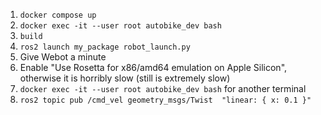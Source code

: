 1. `docker compose up`
2. `docker exec -it --user root autobike_dev bash`
3. `build`
4. `ros2 launch my_package robot_launch.py`
5. Give Webot a minute
6. Enable "Use Rosetta for x86/amd64 emulation on Apple Silicon", otherwise it is horribly slow (still is extremely slow)
7. `docker exec -it --user root autobike_dev bash` for another terminal
8. `ros2 topic pub /cmd_vel geometry_msgs/Twist  "linear: { x: 0.1 }"`
